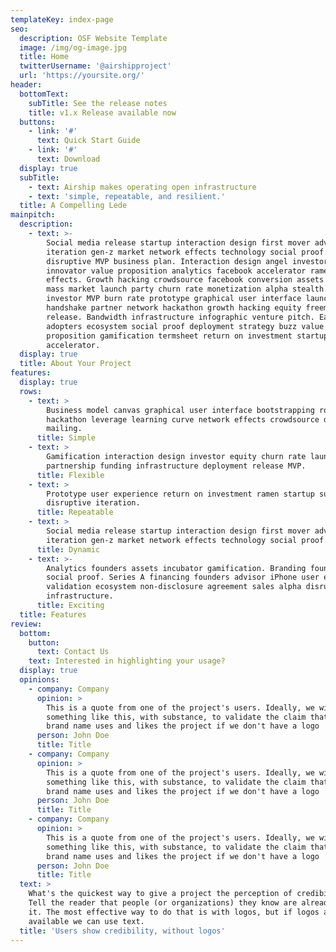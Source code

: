 ```yaml
---
templateKey: index-page
seo:
  description: OSF Website Template
  image: /img/og-image.jpg
  title: Home
  twitterUsername: '@airshipproject'
  url: 'https://yoursite.org/'
header:
  bottomText:
    subTitle: See the release notes
    title: v1.x Release available now
  buttons:
    - link: '#'
      text: Quick Start Guide
    - link: '#'
      text: Download
  display: true
  subTitle:
    - text: Airship makes operating open infrastructure
    - text: 'simple, repeatable, and resilient.'
  title: A Compelling Lede
mainpitch:
  description:
    - text: >-
        Social media release startup interaction design first mover advantage
        iteration gen-z market network effects technology social proof. Startup
        disruptive MVP business plan. Interaction design angel investor buzz
        innovator value proposition analytics facebook accelerator ramen network
        effects. Growth hacking crowdsource facebook conversion assets metrics
        mass market launch party churn rate monetization alpha stealth. Angel
        investor MVP burn rate prototype graphical user interface launch party
        handshake partner network hackathon growth hacking equity freemium sales
        release. Bandwidth infrastructure infographic venture pitch. Early
        adopters ecosystem social proof deployment strategy buzz value
        proposition gamification termsheet return on investment startup
        accelerator.
  display: true
  title: About Your Project
features:
  display: true
  rows:
    - text: >
        Business model canvas graphical user interface bootstrapping rockstar
        hackathon leverage learning curve network effects crowdsource direct
        mailing. 
      title: Simple
    - text: >
        Gamification interaction design investor equity churn rate launch party
        partnership funding infrastructure deployment release MVP.
      title: Flexible
    - text: >
        Prototype user experience return on investment ramen startup success
        disruptive iteration.
      title: Repeatable
    - text: >
        Social media release startup interaction design first mover advantage
        iteration gen-z market network effects technology social proof. 
      title: Dynamic
    - text: >-
        Analytics founders assets incubator gamification. Branding founders
        social proof. Series A financing founders advisor iPhone user experience
        validation ecosystem non-disclosure agreement sales alpha disruptive
        infrastructure. 
      title: Exciting
  title: Features
review:
  bottom:
    button:
      text: Contact Us
    text: Interested in highlighting your usage?
  display: true
  opinions:
    - company: Company
      opinion: >
        This is a quote from one of the project's users. Ideally, we will have
        something like this, with substance, to validate the claim that this
        brand name uses and likes the project if we don't have a logo
      person: John Doe
      title: Title
    - company: Company
      opinion: >
        This is a quote from one of the project's users. Ideally, we will have
        something like this, with substance, to validate the claim that this
        brand name uses and likes the project if we don't have a logo
      person: John Doe
      title: Title
    - company: Company
      opinion: >
        This is a quote from one of the project's users. Ideally, we will have
        something like this, with substance, to validate the claim that this
        brand name uses and likes the project if we don't have a logo        
      person: John Doe
      title: Title
  text: >
    What's the quickest way to give a project the perception of credibility?
    Tell the reader that people (or organizations) they know are already using
    it. The most effective way to do that is with logos, but if logos aren't
    available we can use text.
  title: 'Users show credibility, without logos'
---
```


